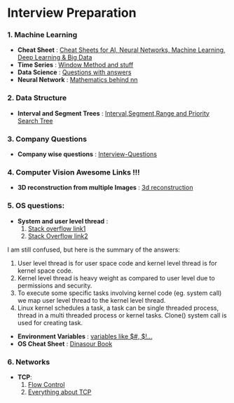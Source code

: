 # Interview Preparation

### 1. Machine Learning
- **Cheat Sheet** : [Cheat Sheets for AI, Neural Networks, Machine Learning, Deep Learning & Big Data](https://becominghuman.ai/cheat-sheets-for-ai-neural-networks-machine-learning-deep-learning-big-data-678c51b4b463) 
- **Time Series** : [Window Method and stuff](https://machinelearningmastery.com/backtest-machine-learning-models-time-series-forecasting/)
- **Data Science** : [Questions with answers](https://github.com/kojino/120-Data-Science-Interview-Questions)
- **Neural Network** : [Mathematics behind nn](http://citeseerx.ist.psu.edu/viewdoc/download?doi=10.1.1.161.3556&rep=rep1&type=pdf&fbclid=IwAR2uCJKpn9ihNYRu7wjA4L0Ztslj480UzGlC5mS7ZxQhAPuu3QWz7lAV6fs)

### 2. Data Structure
- **Interval and Segment Trees** : [Interval,Segment,Range and Priority Search Tree](http://www.iis.sinica.edu.tw/~dtlee/dtlee/CRCbook_chapter18.pdf)

### 3. Company Questions
- **Company wise questions** : [Interview-Questions](https://github.com/rishabh115/Interview-Questions)

### 4. Computer Vision Awesome Links !!!
- **3D reconstruction from multiple Images** : [3d reconstruction](http://cvgl.stanford.edu/teaching/cs231a_winter1415/prev/projects/CS231a-FinalReport-sgmccann.pdf)

### 5. OS questions:
- **System and user level thread** : 
  1. [Stack overflow link1](https://stackoverflow.com/questions/14791278/threads-why-must-all-user-threads-be-mapped-to-a-kernel-thread)
  2. [Stack Overflow link2](https://stackoverflow.com/questions/15983872/difference-between-user-level-and-kernel-supported-threads/15984127#15984127)

I am still confused, but here is the summary of the answers:
1. User level thread is for user space code and kernel level thread is for kernel space code.
2. Kernel level thread is heavy weight as compared to user level due to permissions and security.
3. To execute some specific tasks involving kernel code (eg. system call) we map user level thread to the kernel level thread.
4. Linux kernel schedules a task, a task can be single threaded process, thread in a multi threaded process or kernel tasks. Clone() system call is used for creating task.

- **Environment Variables** : [ variables like $#, $!...](https://superuser.com/questions/247127/what-is-and-in-linux/247131)
- **OS Cheat Sheet** : [Dinasour Book](http://codex.cs.yale.edu/avi/os-book/OS10/study-guide/Study-Guide.pdf)
### 6. Networks
- **TCP**:
  1. [Flow Control](https://www.brianstorti.com/tcp-flow-control/)
  2. [Everything about TCP](https://www.ictshore.com/free-ccna-course/transmission-control-protocol-advanced/)
